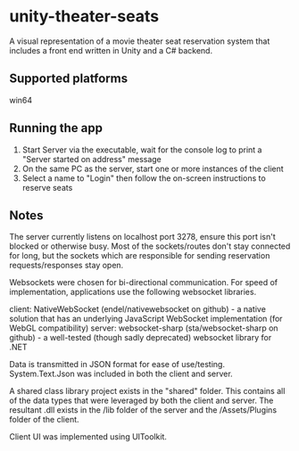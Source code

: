 # unity-theater-seats

A visual representation of a movie theater seat reservation system that includes a front end written in Unity and a C# backend.

## Supported platforms
win64

## Running the app
1. Start Server via the executable, wait for the console log to print a "Server started on address" message
2. On the same PC as the server, start one or more instances of the client
3. Select a name to "Login" then follow the on-screen instructions to reserve seats

## Notes
The server currently listens on localhost port 3278, ensure this port isn't blocked or otherwise busy.
Most of the sockets/routes don't stay connected for long, but the sockets which are responsible for sending reservation requests/responses stay open.

Websockets were chosen for bi-directional communication. For speed of implementation, applications use the following websocket libraries.

client: NativeWebSocket (endel/nativewebsocket on github) - a native solution that has an underlying JavaScript WebSocket implementation (for WebGL compatibility)
server: websocket-sharp (sta/websocket-sharp on github) - a well-tested (though sadly deprecated) websocket library for .NET

Data is transmitted in JSON format for ease of use/testing. System.Text.Json was included in both the client and server.

A shared class library project exists in the "shared" folder. This contains all of the data types that were leveraged by both the client and server.
The resultant .dll exists in the /lib folder of the server and the /Assets/Plugins folder of the client.

Client UI was implemented using UIToolkit.

